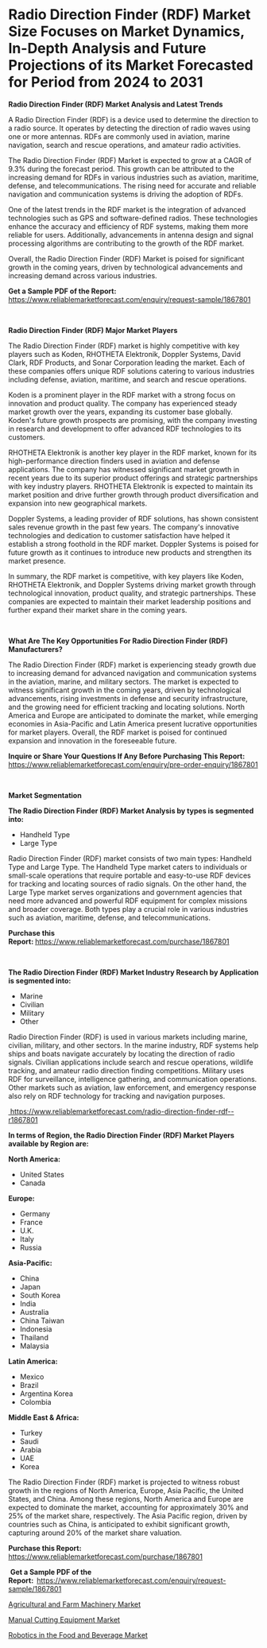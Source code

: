 <p><h1>Radio Direction Finder (RDF) Market Size Focuses on Market Dynamics, In-Depth Analysis and Future Projections of its Market Forecasted for Period from 2024 to 2031</h1></p><p><strong>Radio Direction Finder (RDF) Market Analysis and Latest Trends</strong></p>
<p><p>A Radio Direction Finder (RDF) is a device used to determine the direction to a radio source. It operates by detecting the direction of radio waves using one or more antennas. RDFs are commonly used in aviation, marine navigation, search and rescue operations, and amateur radio activities.</p><p>The Radio Direction Finder (RDF) Market is expected to grow at a CAGR of 9.3% during the forecast period. This growth can be attributed to the increasing demand for RDFs in various industries such as aviation, maritime, defense, and telecommunications. The rising need for accurate and reliable navigation and communication systems is driving the adoption of RDFs.</p><p>One of the latest trends in the RDF market is the integration of advanced technologies such as GPS and software-defined radios. These technologies enhance the accuracy and efficiency of RDF systems, making them more reliable for users. Additionally, advancements in antenna design and signal processing algorithms are contributing to the growth of the RDF market.</p><p>Overall, the Radio Direction Finder (RDF) Market is poised for significant growth in the coming years, driven by technological advancements and increasing demand across various industries.</p></p>
<p><strong>Get a Sample PDF of the Report:&nbsp;</strong> <a href="https://www.reliablemarketforecast.com/enquiry/request-sample/1867801">https://www.reliablemarketforecast.com/enquiry/request-sample/1867801</a></p>
<p>&nbsp;</p>
<p><strong>Radio Direction Finder (RDF) Major Market Players</strong></p>
<p><p>The Radio Direction Finder (RDF) market is highly competitive with key players such as Koden, RHOTHETA Elektronik, Doppler Systems, David Clark, RDF Products, and Sonar Corporation leading the market. Each of these companies offers unique RDF solutions catering to various industries including defense, aviation, maritime, and search and rescue operations.</p><p>Koden is a prominent player in the RDF market with a strong focus on innovation and product quality. The company has experienced steady market growth over the years, expanding its customer base globally. Koden's future growth prospects are promising, with the company investing in research and development to offer advanced RDF technologies to its customers.</p><p>RHOTHETA Elektronik is another key player in the RDF market, known for its high-performance direction finders used in aviation and defense applications. The company has witnessed significant market growth in recent years due to its superior product offerings and strategic partnerships with key industry players. RHOTHETA Elektronik is expected to maintain its market position and drive further growth through product diversification and expansion into new geographical markets.</p><p>Doppler Systems, a leading provider of RDF solutions, has shown consistent sales revenue growth in the past few years. The company's innovative technologies and dedication to customer satisfaction have helped it establish a strong foothold in the RDF market. Doppler Systems is poised for future growth as it continues to introduce new products and strengthen its market presence.</p><p>In summary, the RDF market is competitive, with key players like Koden, RHOTHETA Elektronik, and Doppler Systems driving market growth through technological innovation, product quality, and strategic partnerships. These companies are expected to maintain their market leadership positions and further expand their market share in the coming years.</p></p>
<p>&nbsp;</p>
<p><strong>What Are The Key Opportunities For Radio Direction Finder (RDF) Manufacturers?</strong></p>
<p><p>The Radio Direction Finder (RDF) market is experiencing steady growth due to increasing demand for advanced navigation and communication systems in the aviation, marine, and military sectors. The market is expected to witness significant growth in the coming years, driven by technological advancements, rising investments in defense and security infrastructure, and the growing need for efficient tracking and locating solutions. North America and Europe are anticipated to dominate the market, while emerging economies in Asia-Pacific and Latin America present lucrative opportunities for market players. Overall, the RDF market is poised for continued expansion and innovation in the foreseeable future.</p></p>
<p><strong>Inquire or Share Your Questions If Any Before Purchasing This Report:</strong> <a href="https://www.reliablemarketforecast.com/enquiry/pre-order-enquiry/1867801">https://www.reliablemarketforecast.com/enquiry/pre-order-enquiry/1867801</a></p>
<p>&nbsp;</p>
<p><strong>Market Segmentation</strong></p>
<p><strong>The Radio Direction Finder (RDF) Market Analysis by types is segmented into:</strong></p>
<p><ul><li>Handheld Type</li><li>Large Type</li></ul></p>
<p><p>Radio Direction Finder (RDF) market consists of two main types: Handheld Type and Large Type. The Handheld Type market caters to individuals or small-scale operations that require portable and easy-to-use RDF devices for tracking and locating sources of radio signals. On the other hand, the Large Type market serves organizations and government agencies that need more advanced and powerful RDF equipment for complex missions and broader coverage. Both types play a crucial role in various industries such as aviation, maritime, defense, and telecommunications.</p></p>
<p><strong>Purchase this Report:&nbsp;</strong><a href="https://www.reliablemarketforecast.com/purchase/1867801">https://www.reliablemarketforecast.com/purchase/1867801</a></p>
<p>&nbsp;</p>
<p><strong>The Radio Direction Finder (RDF) Market Industry Research by Application is segmented into:</strong></p>
<p><ul><li>Marine</li><li>Civilian</li><li>Military</li><li>Other</li></ul></p>
<p><p>Radio Direction Finder (RDF) is used in various markets including marine, civilian, military, and other sectors. In the marine industry, RDF systems help ships and boats navigate accurately by locating the direction of radio signals. Civilian applications include search and rescue operations, wildlife tracking, and amateur radio direction finding competitions. Military uses RDF for surveillance, intelligence gathering, and communication operations. Other markets such as aviation, law enforcement, and emergency response also rely on RDF technology for tracking and navigation purposes.</p></p>
<p><a href="https://www.reliablemarketforecast.com/radio-direction-finder-rdf--r1867801">&nbsp;https://www.reliablemarketforecast.com/radio-direction-finder-rdf--r1867801</a></p>
<p><strong>In terms of Region, the Radio Direction Finder (RDF) Market Players available by Region are:</strong></p>
<p>
    <p> <strong> North America: </strong>
        <ul>
            <li>United States</li>
            <li>Canada</li>
        </ul>
        </p> 
    <p> <strong> Europe: </strong>
        <ul>
            <li>Germany</li>
            <li>France</li>
            <li>U.K.</li>
            <li>Italy</li>
            <li>Russia</li>
        </ul>
        </p> 
    <p> <strong> Asia-Pacific: </strong>
        <ul>
            <li>China</li>
            <li>Japan</li>
            <li>South Korea</li>
            <li>India</li>
            <li>Australia</li>
            <li>China Taiwan</li>
            <li>Indonesia</li>
            <li>Thailand</li>
            <li>Malaysia</li>
        </ul>
        </p> 
    <p> <strong> Latin America: </strong>
        <ul>
            <li>Mexico</li>
            <li>Brazil</li>
            <li>Argentina Korea</li>
            <li>Colombia</li>
        </ul>
        </p> 
    <p> <strong> Middle East & Africa: </strong>
        <ul>
            <li>Turkey</li>
            <li>Saudi</li>
            <li>Arabia</li>
            <li>UAE</li>
            <li>Korea</li>
        </ul>
    </p>
    </p>
<p><p>The Radio Direction Finder (RDF) market is projected to witness robust growth in the regions of North America, Europe, Asia Pacific, the United States, and China. Among these regions, North America and Europe are expected to dominate the market, accounting for approximately 30% and 25% of the market share, respectively. The Asia Pacific region, driven by countries such as China, is anticipated to exhibit significant growth, capturing around 20% of the market share valuation.</p></p>
<p><strong>Purchase this Report: </strong><a href="https://www.reliablemarketforecast.com/purchase/1867801">https://www.reliablemarketforecast.com/purchase/1867801</a></p>
<p>&nbsp;<strong>Get a Sample PDF of the Report:&nbsp;&nbsp;</strong><a href="https://www.reliablemarketforecast.com/enquiry/request-sample/1867801">https://www.reliablemarketforecast.com/enquiry/request-sample/1867801</a></p>
<p><strong></strong></p>
<p><p><a href="https://github.com/sifatuddin25/Market-Research-Report-List-2/blob/main/agricultural-and-farm-machinery-market.md">Agricultural and Farm Machinery Market</a></p><p><a href="https://github.com/wrwgzwbr35/Market-Research-Report-List-2/blob/main/manual-cutting-equipment-market.md">Manual Cutting Equipment Market</a></p><p><a href="https://github.com/mdhefjumiah/Market-Research-Report-List-2/blob/main/robotics-in-the-food-and-beverage-market.md">Robotics in the Food and Beverage Market</a></p></p>